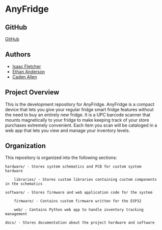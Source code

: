 # AnyFridge

## GitHub
[GitHub](https://github.com/AnyFridgeDev/AnyFridge)

## Authors
- [Isaac Fletcher](https://github.com/isaac-fletcher)
- [Ethan Anderson](https://github.com/Elan456)
- [Caden Allen](https://github.com/coolguycaden)

## Project Overview

This is the development repository for AnyFridge. AnyFridge is a compact device that lets you give your regular fridge smart fridge features without the need to buy an entirely new fridge. It is a UPC barcode scanner that mounts magnetically to your fridge to make keeping track of your store purchases extremely convenient. Each item you scan will be cataloged in a web app that lets you view and manage your inventory levels.

## Organization

This repository is organized into the following sections:
    
    hardware/ - Stores system schematics and PCB for custom system hardware
        
        libraries/ - Stores custom libraries containing custom components in the schematics
    
    software/ - Stores firmware and web application code for the system
        
        firmware/ - Contains custom firmware written for the ESP32

        web/ - Contains Python web app to handle inventory tracking management
    
    docs/ - Stores documentation about the project hardware and software
